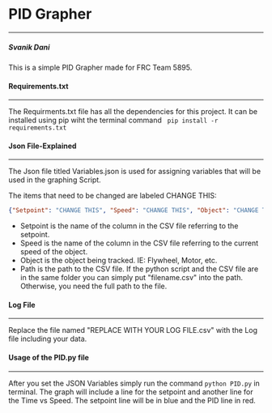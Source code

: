 # **PID Grapher**
___
##### Svanik Dani

This is a simple PID Grapher made for FRC Team 5895.

#### Requirements.txt
___
The Requirments.txt file has all the dependencies for this project. It can be installed using pip wiht the terminal command ``` pip install -r requirements.txt```

#### Json File-Explained
___
The Json file titled Variables.json is used for assigning variables that will be used in the graphing Script.


The items that need to be changed are labeled CHANGE THIS:

```json
{"Setpoint": "CHANGE THIS", "Speed": "CHANGE THIS", "Object": "CHANGE THIS", "Path": "CHANGE THIS"}
```

- Setpoint is the name of the column in the CSV file referring to the setpoint.
- Speed is the name of the column in the CSV file referring to the current speed of the object.
- Object is the object being tracked. IE: Flywheel, Motor, etc.
- Path is the path to the CSV file. If the python script and the CSV file are in the same folder you can simply put "filename.csv" into the path. Otherwise, you need the full path to the file.

#### Log File
___
Replace the file named "REPLACE WITH YOUR LOG FILE.csv" with the Log file including your data.

#### Usage of the PID.py file
___
After you set the JSON Variables simply run the command ```python PID.py``` in terminal. The graph will include a line for the setpoint and another line for the Time vs Speed. The setpoint line will be in blue and the PID line in red. 
